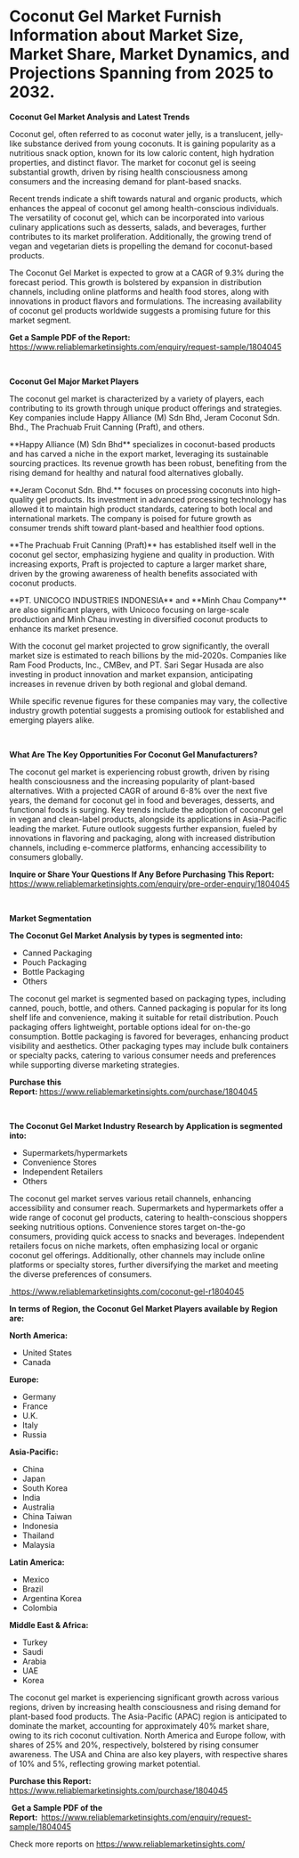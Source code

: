 <p><h1>Coconut Gel Market Furnish Information about Market Size, Market Share, Market Dynamics, and Projections Spanning from 2025 to 2032.</h1></p><p><strong>Coconut Gel Market Analysis and Latest Trends</strong></p>
<p><p>Coconut gel, often referred to as coconut water jelly, is a translucent, jelly-like substance derived from young coconuts. It is gaining popularity as a nutritious snack option, known for its low caloric content, high hydration properties, and distinct flavor. The market for coconut gel is seeing substantial growth, driven by rising health consciousness among consumers and the increasing demand for plant-based snacks.</p><p>Recent trends indicate a shift towards natural and organic products, which enhances the appeal of coconut gel among health-conscious individuals. The versatility of coconut gel, which can be incorporated into various culinary applications such as desserts, salads, and beverages, further contributes to its market proliferation. Additionally, the growing trend of vegan and vegetarian diets is propelling the demand for coconut-based products.</p><p>The Coconut Gel Market is expected to grow at a CAGR of 9.3% during the forecast period. This growth is bolstered by expansion in distribution channels, including online platforms and health food stores, along with innovations in product flavors and formulations. The increasing availability of coconut gel products worldwide suggests a promising future for this market segment.</p></p>
<p><strong>Get a Sample PDF of the Report:&nbsp;</strong> <a href="https://www.reliablemarketinsights.com/enquiry/request-sample/1804045?utm_campaign=2630&utm_medium=2&utm_source=Github&utm_content=ia&utm_term=07042025&utm_id=coconut-gel">https://www.reliablemarketinsights.com/enquiry/request-sample/1804045</a></p>
<p>&nbsp;</p>
<p><strong>Coconut Gel Major Market Players</strong></p>
<p><p>The coconut gel market is characterized by a variety of players, each contributing to its growth through unique product offerings and strategies. Key companies include Happy Alliance (M) Sdn Bhd, Jeram Coconut Sdn. Bhd., The Prachuab Fruit Canning (Praft), and others.</p><p>**Happy Alliance (M) Sdn Bhd** specializes in coconut-based products and has carved a niche in the export market, leveraging its sustainable sourcing practices. Its revenue growth has been robust, benefiting from the rising demand for healthy and natural food alternatives globally.</p><p>**Jeram Coconut Sdn. Bhd.** focuses on processing coconuts into high-quality gel products. Its investment in advanced processing technology has allowed it to maintain high product standards, catering to both local and international markets. The company is poised for future growth as consumer trends shift toward plant-based and healthier food options.</p><p>**The Prachuab Fruit Canning (Praft)** has established itself well in the coconut gel sector, emphasizing hygiene and quality in production. With increasing exports, Praft is projected to capture a larger market share, driven by the growing awareness of health benefits associated with coconut products.</p><p>**PT. UNICOCO INDUSTRIES INDONESIA** and **Minh Chau Company** are also significant players, with Unicoco focusing on large-scale production and Minh Chau investing in diversified coconut products to enhance its market presence.</p><p>With the coconut gel market projected to grow significantly, the overall market size is estimated to reach billions by the mid-2020s. Companies like Ram Food Products, Inc., CMBev, and PT. Sari Segar Husada are also investing in product innovation and market expansion, anticipating increases in revenue driven by both regional and global demand. </p><p>While specific revenue figures for these companies may vary, the collective industry growth potential suggests a promising outlook for established and emerging players alike.</p></p>
<p>&nbsp;</p>
<p><strong>What Are The Key Opportunities For Coconut Gel Manufacturers?</strong></p>
<p><p>The coconut gel market is experiencing robust growth, driven by rising health consciousness and the increasing popularity of plant-based alternatives. With a projected CAGR of around 6-8% over the next five years, the demand for coconut gel in food and beverages, desserts, and functional foods is surging. Key trends include the adoption of coconut gel in vegan and clean-label products, alongside its applications in Asia-Pacific leading the market. Future outlook suggests further expansion, fueled by innovations in flavoring and packaging, along with increased distribution channels, including e-commerce platforms, enhancing accessibility to consumers globally.</p></p>
<p><strong>Inquire or Share Your Questions If Any Before Purchasing This Report:</strong> <a href="https://www.reliablemarketinsights.com/enquiry/pre-order-enquiry/1804045?utm_campaign=2630&utm_medium=2&utm_source=Github&utm_content=ia&utm_term=07042025&utm_id=coconut-gel">https://www.reliablemarketinsights.com/enquiry/pre-order-enquiry/1804045</a></p>
<p>&nbsp;</p>
<p><strong>Market Segmentation</strong></p>
<p><strong>The Coconut Gel Market Analysis by types is segmented into:</strong></p>
<p><ul><li>Canned Packaging</li><li>Pouch Packaging</li><li>Bottle Packaging</li><li>Others</li></ul></p>
<p><p>The coconut gel market is segmented based on packaging types, including canned, pouch, bottle, and others. Canned packaging is popular for its long shelf life and convenience, making it suitable for retail distribution. Pouch packaging offers lightweight, portable options ideal for on-the-go consumption. Bottle packaging is favored for beverages, enhancing product visibility and aesthetics. Other packaging types may include bulk containers or specialty packs, catering to various consumer needs and preferences while supporting diverse marketing strategies.</p></p>
<p><strong>Purchase this Report:&nbsp;</strong><a href="https://www.reliablemarketinsights.com/purchase/1804045?utm_campaign=2630&utm_medium=2&utm_source=Github&utm_content=ia&utm_term=07042025&utm_id=coconut-gel">https://www.reliablemarketinsights.com/purchase/1804045</a></p>
<p>&nbsp;</p>
<p><strong>The Coconut Gel Market Industry Research by Application is segmented into:</strong></p>
<p><ul><li>Supermarkets/hypermarkets</li><li>Convenience Stores</li><li>Independent Retailers</li><li>Others</li></ul></p>
<p><p>The coconut gel market serves various retail channels, enhancing accessibility and consumer reach. Supermarkets and hypermarkets offer a wide range of coconut gel products, catering to health-conscious shoppers seeking nutritious options. Convenience stores target on-the-go consumers, providing quick access to snacks and beverages. Independent retailers focus on niche markets, often emphasizing local or organic coconut gel offerings. Additionally, other channels may include online platforms or specialty stores, further diversifying the market and meeting the diverse preferences of consumers.</p></p>
<p><a href="https://www.reliablemarketinsights.com/coconut-gel-r1804045?utm_campaign=2630&utm_medium=2&utm_source=Github&utm_content=ia&utm_term=07042025&utm_id=coconut-gel">&nbsp;https://www.reliablemarketinsights.com/coconut-gel-r1804045</a></p>
<p><strong>In terms of Region, the Coconut Gel Market Players available by Region are:</strong></p>
<p>
    <p> <strong> North America: </strong>
        <ul>
            <li>United States</li>
            <li>Canada</li>
        </ul>
        </p> 
    <p> <strong> Europe: </strong>
        <ul>
            <li>Germany</li>
            <li>France</li>
            <li>U.K.</li>
            <li>Italy</li>
            <li>Russia</li>
        </ul>
        </p> 
    <p> <strong> Asia-Pacific: </strong>
        <ul>
            <li>China</li>
            <li>Japan</li>
            <li>South Korea</li>
            <li>India</li>
            <li>Australia</li>
            <li>China Taiwan</li>
            <li>Indonesia</li>
            <li>Thailand</li>
            <li>Malaysia</li>
        </ul>
        </p> 
    <p> <strong> Latin America: </strong>
        <ul>
            <li>Mexico</li>
            <li>Brazil</li>
            <li>Argentina Korea</li>
            <li>Colombia</li>
        </ul>
        </p> 
    <p> <strong> Middle East & Africa: </strong>
        <ul>
            <li>Turkey</li>
            <li>Saudi</li>
            <li>Arabia</li>
            <li>UAE</li>
            <li>Korea</li>
        </ul>
    </p>
    </p>
<p><p>The coconut gel market is experiencing significant growth across various regions, driven by increasing health consciousness and rising demand for plant-based food products. The Asia-Pacific (APAC) region is anticipated to dominate the market, accounting for approximately 40% market share, owing to its rich coconut cultivation. North America and Europe follow, with shares of 25% and 20%, respectively, bolstered by rising consumer awareness. The USA and China are also key players, with respective shares of 10% and 5%, reflecting growing market potential.</p></p>
<p><strong>Purchase this Report: </strong><a href="https://www.reliablemarketinsights.com/purchase/1804045?utm_campaign=2630&utm_medium=2&utm_source=Github&utm_content=ia&utm_term=07042025&utm_id=coconut-gel">https://www.reliablemarketinsights.com/purchase/1804045</a></p>
<p>&nbsp;<strong>Get a Sample PDF of the Report:&nbsp;&nbsp;</strong><a href="https://www.reliablemarketinsights.com/enquiry/request-sample/1804045?utm_campaign=2630&utm_medium=2&utm_source=Github&utm_content=ia&utm_term=07042025&utm_id=coconut-gel">https://www.reliablemarketinsights.com/enquiry/request-sample/1804045</a></p>
<p><strong></strong></p>
<p>Check more reports on <a href="https://www.reliablemarketinsights.com/?utm_campaign=2630&utm_medium=2&utm_source=Github&utm_content=ia&utm_term=07042025&utm_id=coconut-gel">https://www.reliablemarketinsights.com/</a></p>